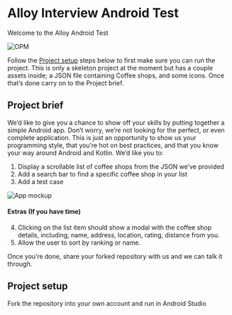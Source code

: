 # Alloy Interview Android Test

Welcome to the Alloy Android Test

![OPM](https://media.giphy.com/media/10mzF0YmVmZNuw/giphy.gif)


Follow the [Project setup](#project-setup) steps below to first make sure you can run the project. This is only a skeleton project at the moment but has a couple assets inside; a JSON file containing Coffee shops, and some icons. Once that’s done carry on to the Project brief. 

## Project brief

We’d like to give you a chance to show off your skills by putting together a simple Android app. Don’t worry, we’re not looking for the perfect, or even complete application. This is just an opportunity to show us your programming style, that you’re hot on best practices, and that you know your way around Android and Kotlin. We’d like you to:

1.	Display a scrollable list of coffee shops from the JSON we’ve provided
2.	Add a search bar to find a specific coffee shop in your list
3.	Add a test case

![App mockup](https://i.imgur.com/vCCdAv0.png)

#### Extras (If you have time)

4.	Clicking on the list item should show a modal with the coffee shop details, including, name, address, location, rating, distance from you.
5.	Allow the user to sort by ranking or name.

Once you’re done, share your forked repository with us and we can talk it through.


## Project setup
Fork the repository into your own account and run in Android Studio
